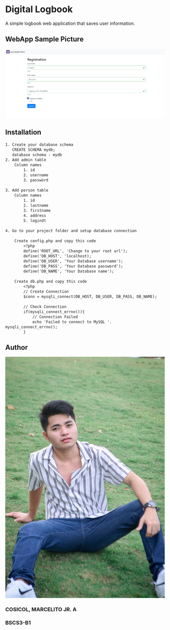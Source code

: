 # Digital Logbook

A simple logbook web application that saves user information.

## WebApp Sample Picture

![Sample Picture](sample.png)

## Installation

    1. Create your database schema
       CREATE SCHEMA mydb;
       database schema : mydb
    2. Add admin table
        Column names
            1. id
            2. username
            3. password

    3. Add person table
        Column names
            1. id
            2. lastname
            3. firstname
            4. address
            5. logindt

    4. Go to your project folder and setup database connection

        Create config.php and copy this code
            <?php
            define('ROOT_URL', 'Change to your root url');
            define('DB_HOST', 'localhost);
            define('DB_USER', 'Your Database username');
            define('DB_PASS', 'Your Database password');
            define('DB_NAME', 'Your Database name');

        Create db.php and copy this code
            <?php
            // Create Connection
            $conn = mysqli_connect(DB_HOST, DB_USER, DB_PASS, DB_NAME);

            // Check Connection
            if(mysqli_connect_errno()){
                // Connection Failed
                echo 'Failed to connect to MySQL '. mysqli_connect_errno();
            }

## Author

![Sample Picture](mars.jpg)

### COSICOL, MARCELITO JR. A

### BSCS3-B1

